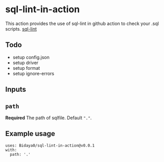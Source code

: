 # sql-lint-in-action

This action provides the use of sql-lint in github action to check your .sql scripts.
[sql-lint](https://github.com/joereynolds/sql-lint)


## Todo 
- setup config.json
- setup driver
- setup format
- setup ignore-errors

## Inputs

## `path`

**Required** The path of sqlfile. Default `"."`.


## Example usage

```
uses: Bidaya0/sql-lint-in-action@v0.0.1
with:
  path: '.'
```

